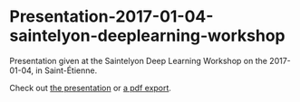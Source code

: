# Presentation-2017-01-04-saintelyon-deeplearning-workshop
 Presentation given at the Saintelyon Deep Learning Workshop on the 2017-01-04, in Saint-Étienne.

Check out [the presentation](https://twitwi.github.io/Presentation-2017-01-04-saintelyon-deeplearning-workshop/) or [a pdf export](https://twitwi.github.io/Presentation-2017-01-04-saintelyon-deeplearning-workshop/Presentation-2017-01-04-saintelyon-deeplearning-workshop.pdf).
